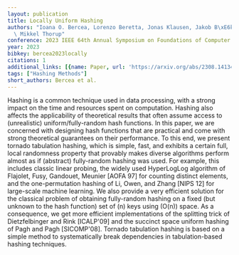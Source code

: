 ```yaml
---
layout: publication
title: Locally Uniform Hashing
authors: "Ioana O. Bercea, Lorenzo Beretta, Jonas Klausen, Jakob B\xE6k Tejs Houen,\
  \ Mikkel Thorup"
conference: 2023 IEEE 64th Annual Symposium on Foundations of Computer Science (FOCS)
year: 2023
bibkey: bercea2023locally
citations: 1
additional_links: [{name: Paper, url: 'https://arxiv.org/abs/2308.14134'}]
tags: ["Hashing Methods"]
short_authors: Bercea et al.
---
```

Hashing is a common technique used in data processing, with a strong impact
on the time and resources spent on computation. Hashing also affects the
applicability of theoretical results that often assume access to (unrealistic)
uniform/fully-random hash functions. In this paper, we are concerned with
designing hash functions that are practical and come with strong theoretical
guarantees on their performance.
  To this end, we present tornado tabulation hashing, which is simple, fast,
and exhibits a certain full, local randomness property that provably makes
diverse algorithms perform almost as if (abstract) fully-random hashing was
used. For example, this includes classic linear probing, the widely used
HyperLogLog algorithm of Flajolet, Fusy, Gandouet, Meunier [AOFA 97] for
counting distinct elements, and the one-permutation hashing of Li, Owen, and
Zhang [NIPS 12] for large-scale machine learning. We also provide a very
efficient solution for the classical problem of obtaining fully-random hashing
on a fixed (but unknown to the hash function) set of \(n\) keys using \(O(n)\)
space. As a consequence, we get more efficient implementations of the splitting
trick of Dietzfelbinger and Rink [ICALP'09] and the succinct space uniform
hashing of Pagh and Pagh [SICOMP'08].
  Tornado tabulation hashing is based on a simple method to systematically
break dependencies in tabulation-based hashing techniques.